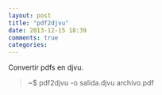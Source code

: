 ```yaml
---
layout: post
title: "pdf2djvu"
date: 2013-12-15 18:39
comments: true
categories: 
---
```

Convertir pdfs en djvu.

>~$ pdf2djvu -o salida.djvu archivo.pdf

